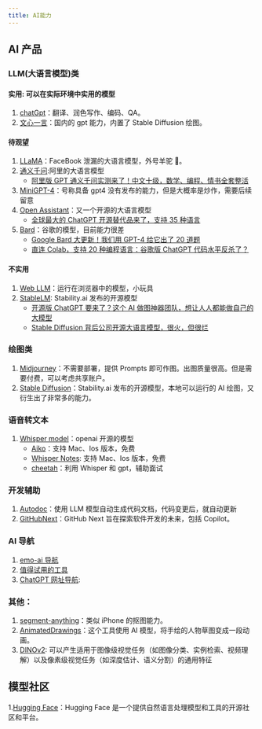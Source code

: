 ```yaml
---
title: AI能力
---
```


## AI 产品

### LLM(大语言模型)类

#### 实用: 可以在实际环境中实用的模型

1. [chatGpt](./chatGPT.md)：翻译、润色写作、编码、QA。
2. [文心一言](https://yiyan.baidu.com/)：国内的 gpt 能力，内置了 Stable Diffusion 绘图。

#### 待观望

1. [LLaMA](./LLaMA.md)：FaceBook 泄漏的大语言模型，外号羊驼 🦙。
2. [通义千问](https://tongyi.aliyun.com/):阿里的大语言模型
   - [阿里版 GPT 通义千问实测来了！中文十级，数学、编程、情书全套整活](https://mp.weixin.qq.com/s/Y-_k0QNEuR-Cz0rUi7kk2g)
3. [MiniGPT-4](https://minigpt-4.github.io/)：号称具备 gpt4 没有发布的能力，但是大概率是炒作，需要后续留意
4. [Open Assistant](https://open-assistant.io/zh)：又一个开源的大语言模型
   - [全球最大的 ChatGPT 开源替代品来了，支持 35 种语言](https://mp.weixin.qq.com/s/aeg-RMgElMaiKBwd8xZ37Q)
5. [Bard](https://bard.google.com/)：谷歌的模型，目前能力很差
   - [Google Bard 大更新！我们用 GPT-4 给它出了 20 道题](https://mp.weixin.qq.com/s/nySMyAbnwhsmdv4kxmGMxQ)
   - [直连 Colab，支持 20 种编程语言：谷歌版 ChatGPT 代码水平反杀了？](https://mp.weixin.qq.com/s/LPB4X99pV7KuExWHcBqugA)

#### 不实用

1. [Web LLM](https://mlc.ai/web-llm/)：运行在浏览器中的模型，小玩具
2. [StableLM](https://huggingface.co/spaces/stabilityai/stablelm-tuned-alpha-chat): Stability.ai 发布的开源模型
   - [开源版 ChatGPT 要来了？这个 AI 做图神器团队，想让人人都能做自己的大模型](https://mp.weixin.qq.com/s/Sa5Qzeax4pK4irp6eSfvQQ)
   - [Stable Diffusion 背后公司开源大语言模型，很火，但很烂](https://www.ithome.com/0/687/965.htm)

### 绘图类

1. [Midjourney](./Midjourney.md)：不需要部署，提供 Prompts 即可作图。出图质量很高。但是需要付费，可以考虑共享账户。
2. [Stable Diffusion](./Stable-Diffusion.md)：Stability.ai 发布的开源模型，本地可以运行的 AI 绘图，又衍生出了非常多的能力。

### 语音转文本

1.  [Whisper model](https://openai.com/research/whisper)：openai 开源的模型
    - [Aiko](https://sindresorhus.com/aiko)：支持 Mac、Ios 版本，免费
    - [Whisper Notes](https://apps.apple.com/cn/app/id6447090616?platform=iphone): 支持 Mac、Ios 版本，免费
    - [cheetah](https://github.com/leetcode-mafia/cheetah)：利用 Whisper 和 gpt，辅助面试

### 开发辅助

1. [Autodoc](https://github.com/context-labs/autodoc)：使用 LLM 模型自动生成代码文档，代码变更后，就自动更新 <Badge github="https://github.com/context-labs/autodoc" />
2. [GitHubNext](https://githubnext.com/)：GitHub Next 旨在探索软件开发的未来，包括 Copilot。

### AI 导航

1. [emo-ai 导航](https://emo.qhplus.cn/ai/dashboard/portal)
2. [值得试用的工具](https://learningprompt.wiki/docs/recommend/%E5%80%BC%E5%BE%97%E8%AF%95%E7%94%A8%E7%9A%84%E5%B7%A5%E5%85%B7)
3. [ChatGPT 网址导航](https://github.com/LangLangShanDeNanKe/chatgpt): <Badge github="https://github.com/LangLangShanDeNanKe/chatgpt" />

### 其他：

1. [segment-anything](https://github.com/facebookresearch/segment-anything)：类似 iPhone 的抠图能力。<Badge github="https://github.com/facebookresearch/segment-anything" />
2. [AnimatedDrawings](https://github.com/facebookresearch/AnimatedDrawings)：这个工具使用 AI 模型，将手绘的人物草图变成一段动画。
3. [DINOv2](https://dinov2.metademolab.com/): 可以产生适用于图像级视觉任务（如图像分类、实例检索、视频理解）以及像素级视觉任务（如深度估计、语义分割）的通用特征

## 模型社区

1.[Hugging Face](https://huggingface.co/)：Hugging Face 是一个提供自然语言处理模型和工具的开源社区和平台。
